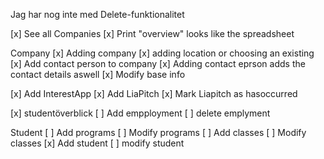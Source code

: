 Jag har nog inte med Delete-funktionalitet

[x] See all Companies
[x] Print "overview" looks like the spreadsheet

Company
[x] Adding company 
[x] adding location or choosing an existing
[x] Add contact person to company
[x] Adding contact eprson adds the contact details aswell
[x] Modify base info

[x] Add InterestApp
[x] Add LiaPitch
[x] Mark Liapitch as hasoccurred

[x] studentöverblick
[ ] Add empployment
[ ] delete emplyment

Student
[ ] Add programs
[ ] Modify programs
[ ] Add classes
[ ] Modify classes
[x] Add student
[ ] modify student
